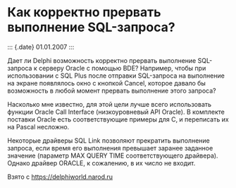 Как корректно прервать выполнение SQL-запроса?
==============================================

::: {.date}
01.01.2007
:::

Дает ли Delphi возможность корректно прервать выполнение SQL-запроса к
серверу Oracle с помощью BDE? Например, чтобы при использовании с SQL
Plus после отправки SQL-запроса на выполнение на экране появлялось окно
с кнопкой Cancel, которое давало бы возможность в любой момент прервать
выполнение этого запроса?

Насколько мне известно, для этой цели лучше всего использовать функции
Oracle Call Interface (низкоуровневый API Oracle). В комплекте поставки
Oracle есть соответствующие примеры для C, и переписать их на Pascal
несложно.

Некоторые драйверы SQL Link позволяют прекратить выполнение запроса,
если время его выполнения превышает заранее заданное значение (параметр
MAX QUERY TIME соответствующего драйвера). Однако драйвер ORACLE, к
сожалению, в их число не входит.

Взято с <https://delphiworld.narod.ru>
